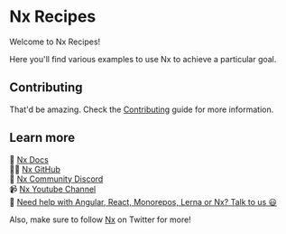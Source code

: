 # Nx Recipes

Welcome to Nx Recipes!

Here you'll find various examples to use Nx to achieve a particular goal.

## Contributing

That'd be amazing. Check the [Contributing](./CONTRIBUTING.md) guide for more information.

## Learn more

🧠 [Nx Docs](https://nx.dev)  
👩‍💻 [Nx GitHub](https://github.com/nrwl/nx)  
💬 [Nx Community Discord](https://go.nx.dev/community)  
📹 [Nx Youtube Channel](https://www.youtube.com/@nxdevtools)  
🧐 [Need help with Angular, React, Monorepos, Lerna or Nx? Talk to us 😃](https://nx.app/enterprise)

Also, make sure to follow [Nx](https://twitter.com/nxdevtools) on Twitter for more!

